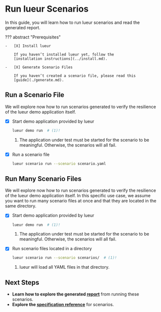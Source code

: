 # Run lueur Scenarios

In this guide, you will learn how to run lueur scenarios and read the generated
report.

??? abstract "Prerequisites"

    -   [X] Install lueur

        If you haven’t installed lueur yet, follow the
        [installation instructions](../install.md).

    -   [X] Generate Scenario Files

        If you haven’t created a scenario file, please read this
        [guide](./generate.md).


## Run a Scenario File

We will explore now how to run scenarios generated to verify the resilience of
the lueur demo application itself.

-   [X] Start demo application provided by lueur

    ```bash
    lueur demo run  # (1)!
    ```

    1. The application under test must be started for the scenario to be
       meaningful. Otherwise, the scenarios will all fail.

-   [X] Run a scenario file

    ```bash
    lueur scenario run --scenario scenario.yaml
    ```

## Run Many Scenario Files

We will explore now how to run scenarios generated to verify the resilience of
the lueur demo application itself. In this specific use case, we assume you want
to run many scenario files at once and that they are located in the
same directory.

-   [X] Start demo application provided by lueur

    ```bash
    lueur demo run  # (1)!
    ```

    1. The application under test must be started for the scenario to be
       meaningful. Otherwise, the scenarios will all fail.

-   [X] Run scenario files located in a directory

    ```bash
    lueur scenario run --scenario scenarios/  # (1)!
    ```

    1. lueur will load all YAML files in that directory.

## Next Steps

- **Learn how to explore the generated [report](./reporting.md)** from running these scenarios.
- **Explore the [specification reference](../../reference/scenario-file-format.md)**
  for scenarios.
